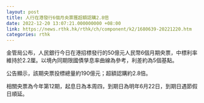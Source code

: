 ```yaml
---
layout: post
title: 人行在港發行6個月央票獲超額認購2.8倍
date: 2022-12-20 13:07:21.000000000 +08:00
link: https://news.rthk.hk/rthk/ch/component/k2/1680639-20221220.htm
categories: rthk
---
```


金管局公布，人民銀行今日在港招標發行的50億元人民幣6個月期央票，中標利率維持於2.2厘。以境內同期限國債孳息率曲線為參考，利差約為5個基點。

公告顯示，該期央票投標總量約190億元；超額認購約2.8倍。

相關央票為今年第12期，起息日為本周四，到期日為明年6月22日，到期日遇節假日順延。
